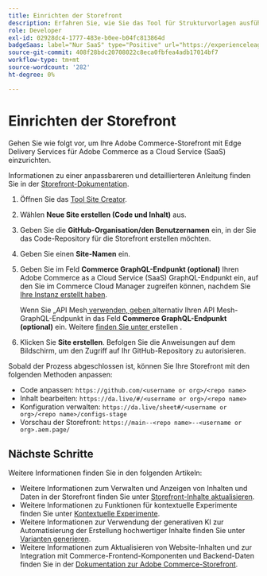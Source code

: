 ```yaml
---
title: Einrichten der Storefront
description: Erfahren Sie, wie Sie das Tool für Strukturvorlagen ausführen, um Ihre Storefront  [!DNL Adobe Commerce as a Cloud Service] .
role: Developer
exl-id: 02928dc4-1777-483e-b0ee-b04fc813864d
badgeSaas: label="Nur SaaS" type="Positive" url="https://experienceleague.adobe.com/de/docs/commerce/user-guides/product-solutions" tooltip="Gilt nur für Adobe Commerce as a Cloud Service- und Adobe Commerce Optimizer-Projekte (von Adobe verwaltete SaaS-Infrastruktur)."
source-git-commit: 408f28bdc20708022c8eca0fbfea4adb17014bf7
workflow-type: tm+mt
source-wordcount: '282'
ht-degree: 0%

---
```


# Einrichten der Storefront

Gehen Sie wie folgt vor, um Ihre Adobe Commerce-Storefront mit Edge Delivery Services für Adobe Commerce as a Cloud Service (SaaS) einzurichten.

Informationen zu einer anpassbareren und detaillierteren Anleitung finden Sie in der [Storefront-Dokumentation](https://experienceleague.adobe.com/developer/commerce/storefront/get-started/?lang=de).

1. Öffnen Sie das [Tool Site Creator](https://da.live/app/adobe-commerce/storefront-tools/tools/site-creator/site-creator).

1. Wählen **Neue Site erstellen (Code und Inhalt)** aus.

1. Geben Sie die **GitHub-Organisation/den Benutzernamen** ein, in der Sie das Code-Repository für die Storefront erstellen möchten.

1. Geben Sie einen **Site-Namen** ein.

1. Geben Sie im Feld **Commerce GraphQL-Endpunkt (optional)** Ihren Adobe Commerce as a Cloud Service (SaaS) GraphQL-Endpunkt ein, auf den Sie im Commerce Cloud Manager zugreifen können, nachdem Sie [Ihre Instanz erstellt haben](./getting-started.md#create-an-instance).

   Wenn Sie „API Mesh[ verwenden, geben ](https://developer.adobe.com/graphql-mesh-gateway/mesh/basic) alternativ Ihren API Mesh-GraphQL-Endpunkt in das Feld **Commerce GraphQL-Endpunkt (optional)** ein. Weitere [ finden Sie unter ](https://developer.adobe.com/graphql-mesh-gateway/mesh/basic/create-mesh) erstellen .

1. Klicken Sie **Site erstellen**. Befolgen Sie die Anweisungen auf dem Bildschirm, um den Zugriff auf Ihr GitHub-Repository zu autorisieren.

Sobald der Prozess abgeschlossen ist, können Sie Ihre Storefront mit den folgenden Methoden anpassen:

* Code anpassen: `https://github.com/<username or org>/<repo name>`
* Inhalt bearbeiten: `https://da.live/#/<username or org>/<repo name>`
* Konfiguration verwalten: `https://da.live/sheet#/<username or org>/<repo name>/configs-stage`
* Vorschau der Storefront: `https://main--<repo name>--<username or org>.aem.page/`

## Nächste Schritte

Weitere Informationen finden Sie in den folgenden Artikeln:

* Weitere Informationen zum Verwalten und Anzeigen von Inhalten und Daten in der Storefront finden Sie unter [Storefront-Inhalte aktualisieren](./use-cases.md#update-storefront-content).
* Weitere Informationen zu Funktionen für kontextuelle Experimente finden Sie unter [Kontextuelle Experimente](./use-cases.md#contextual-experimentation).
* Weitere Informationen zur Verwendung der generativen KI zur Automatisierung der Erstellung hochwertiger Inhalte finden Sie unter [Varianten generieren](./use-cases.md#generate-variations).
* Weitere Informationen zum Aktualisieren von Website-Inhalten und zur Integration mit Commerce-Frontend-Komponenten und Backend-Daten finden Sie in der [Dokumentation zur Adobe Commerce-Storefront](https://experienceleague.adobe.com/developer/commerce/storefront/?lang=de).
